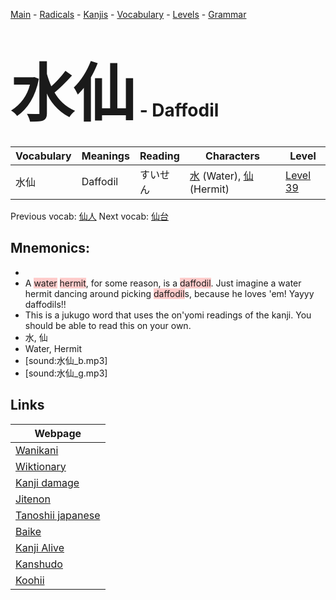 <style> bigfont {font-size: 100px}</style>
[Main](../README.md) -
[Radicals](../radicals.md) -
[Kanjis](../kanjis.md) -
[Vocabulary](../vocabulary.md) -
[Levels](../levels.md) -
[Grammar](../grammar.md)
# <bigfont> 水仙</bigfont> - Daffodil 

| Vocabulary | Meanings | Reading | Characters | Level |
| --- | --- | --- | --- | --- |
| 水仙 | Daffodil | すいせん |  [水](../kanjis/水.md) (Water), [仙](../kanjis/仙.md) (Hermit) | [Level 39](../levels/wk_level39.md) |

Previous vocab: [仙人](仙人.md) Next vocab: [仙台](仙台.md) 

## Mnemonics:

* 
* A <span style="background-color:#ffcccb"> water</span> <span style="background-color:#ffcccb"> hermit</span>, for some reason, is a <span style="background-color:#ffcccb"> daffodil</span>. Just imagine a water hermit dancing around picking <span style="background-color:#ffcccb"> daffodil</span>s, because he loves 'em! Yayyy daffodils!!
* This is a jukugo word that uses the on'yomi readings of the kanji. You should be able to read this on your own.
* 水, 仙
* Water, Hermit
* [sound:水仙_b.mp3]
* [sound:水仙_g.mp3]


## Links 

| Webpage |
| --- |
| [Wanikani          ](https://www.wanikani.com/kanji/水仙) |
| [Wiktionary        ](https://en.wiktionary.org/wiki/水仙) |
| [Kanji damage      ](http://www.kanjidamage.com/kanji/search?utf8=✓&q=水仙) |
| [Jitenon           ](https://jitenon.com/kanji/水仙) |
| [Tanoshii japanese ](https://www.tanoshiijapanese.com/dictionary/kanji.cfm?k=水仙) |
| [Baike             ](https://baike.baidu.com/item/水仙) |
| [Kanji Alive       ](https://app.kanjialive.com/水仙) |
| [Kanshudo          ](https://www.kanshudo.com/searchmn?q=水仙) |
| [Koohii            ](https://kanji.koohii.com/study/kanji/水仙) |
